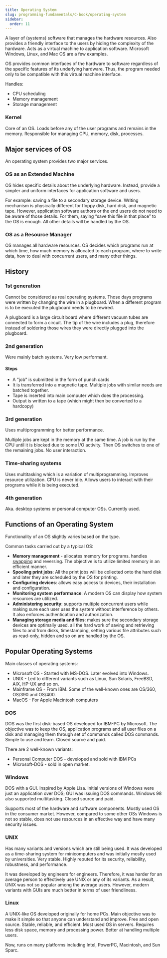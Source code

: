 ```yaml
---
title: Operating System
slug: programming-fundamentals/C-book/operating-system
sidebar:
  order: 11
---
```


A layer of (systems) software that manages the hardware resources. Also provides
a friendly interface to the users by hiding the complexity of the hardware. Acts
as a virtual machine to application software. Microsoft Windows, Linux, and Mac
OS are a few examples.

OS provides common interfaces of the hardware to software regardless of the
specific features of its underlying hardware. Thus, the program needed only to
be compatible with this virtual machine interface.

Handles:

- CPU scheduling
- Memory management
- Storage management

### Kernel

Core of an OS. Loads before any of the user programs and remains in the memory.
Responsible for managing CPU, memory, disk, processes.

## Major services of OS

An operating system provides two major services.

### OS as an Extended Machine

OS hides specific details about the underlying hardware. Instead, provide a
simpler and uniform interfaces for application software and users.

For example: saving a file to a secondary storage device. Writing mechanism is
physically different for floppy disk, hard disk, and magnetic tape. However,
application software authors or the end users do not need to be aware of those
details. For them, saying “save this file in that place” to the OS is enough.
All other details will be handled by the OS.

### OS as a Resource Manager

OS manages all hardware resources. OS decides which programs run at which time,
how much memory is allocated to each program, where to write data, how to deal
with concurrent users, and many other things.

## History

### 1st generation

Cannot be considered as real operating systems. Those days programs were written
by changing the wire in a plugboard. When a different program is to be executed
the plugboard needs to be rewired.

A plugboard is a large circuit board where different vacuum tubes are connected
to form a circuit. The tip of the wire includes a plug, therefore instead of
soldering those wires they were directly plugged into the plugboard.

### 2nd generation

Were mainly batch systems. Very low performant.

#### Steps

- A "job" is submitted in the form of punch cards
- It is transferred into a magnetic tape. Multiple jobs with similar needs are
  batched together.
- Tape is inserted into main computer which does the processing.
- Output is written to a tape (which might then be converted to a hardcopy)

### 3rd generation

Uses multiprogramming for better performance.

Multiple jobs are kept in the memory at the same time. A job is run by the CPU
until it is blocked due to some I/O activity. Then OS switches to one of the
remaining jobs. No user interaction.

### Time-sharing systems

Uses multitasking which is a variation of multiprogramming. Improves resource
utilization. CPU is never idle. Allows users to interact with their programs
while it is being executed.

### 4th generation

Aka. desktop systems or personal computer OSs. Currently used.

## Functions of an Operating System

Functionality of an OS slightly varies based on the type.

Common tasks carried out by a typical OS:

- **Memory management** - allocates memory for programs. handles
  [swapping](/programming-fundamentals/C-book/computer-memory/#swapping) and
  reversing. The objective is to utilize limited memory in an efficient manner.
- **Spooling print jobs**: All the print jobs will be collected onto the hard
  disk and later they are scheduled by the OS for printing.
- **Configuring devices**: allows easy access to devices, their installation and
  configuration.
- **Monitoring system performance**: A modern OS can display how system
  resources are utilized.
- **Administering security**: supports multiple concurrent users while making
  sure each user uses the system without interference by others. It also
  enforces authentication and authorization.
- **Managing storage media and files**: makes sure the secondary storage devices
  are optimally used. all the hard work of saving and retrieving files to and
  from disks, timestamping, setting various file attributes such as read-only,
  hidden and so on are handled by the OS.

## Popular Operating Systems

Main classes of operating systems:

- Microsoft OS - Started with MS-DOS. Later evolved into Windows.
- UNIX - Led to different variants such as Linux, Sun Solaris, FreeBSD, AIX,
  HP-UX and so on.
- Mainframe OS - From IBM. Some of the well-known ones are OS/360, OS/390 and
  OS/400.
- MacOS - For Apple Macintosh computers

### DOS

DOS was the first disk-based OS developed for IBM-PC by Microsoft. The objective
was to keep the OS, application programs and all user files on a disk and
managing them through set of commands called DOS commands. Simple to use and
learn. Closed source and paid.

There are 2 well-known variants:

- Personal Computer DOS - developed and sold with IBM PCs
- Microsoft-DOS - sold in open market.

### Windows

DOS with a GUI. Inspired by Apple Lisa. Initial versions of Windows were just an
application over DOS; GUI was issuing DOS commands. Windows 98 also supported
multitasking. Closed source and paid.

Supports most of the hardware and software components. Mostly used OS in the
consumer market. However, compared to some other OSs Windows is not so stable,
does not use resources in an effective way and have many security issues.

### UNIX

Has many variants and versions which are still being used. It was developed as a
time-sharing system for minicomputers and was initially mostly used by
universities. Very stable. Highly reputed for its security, reliability,
robustness, and performance.

It was developed by engineers for engineers. Therefore, it was harder for an
average person to effectively use UNIX or any of its variants. As a result, UNIX
was not so popular among the average users. However, modern variants with GUIs
are much better in terms of user friendliness.

### Linux

A UNIX-like OS developed originally for home PCs. Main objective was to make it
simple so that anyone can understand and improve. Free and open source. Stable,
reliable, and efficient. Most used OS in servers. Requires less disk space,
memory and processing power. Better at handling multiple users.

Now, runs on many platforms including Intel, PowerPC, Macintosh, and Sun Sparc.
